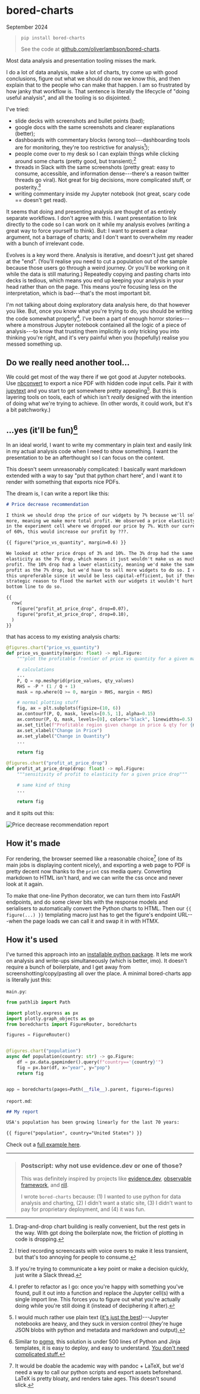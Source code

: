 # bored-charts

September 2024

> `pip install bored-charts`
>
> See the code at
> [github.com/oliverlambson/bored-charts](https://www.github.com/oliverlambson/bored-charts).

Most data analysis and presentation tooling misses the mark.

I do a lot of data analysis, make a lot of charts, try come up with good
conclusions, figure out what we should do now we know this, and then explain
that to the people who can make that happen. I am so frustrated by how janky
that workflow is. That sentence is literally the lifecycle of "doing useful
analysis", and all the tooling is so disjointed.

I've tried:

- slide decks with screenshots and bullet points (bad);
- google docs with the same screenshots and clearer explanations (better);
- dashboards with commentary blocks (wrong tool---dashboarding tools are for
  monitoring, they're too restrictive for analysis[^1]);
- people come over to my desk so I can explain things while clicking around some
  charts (pretty good, but transient);[^2]
- threads in Slack with the same screenshots (pretty great: easy to consume,
  accessible, and information dense---there's a reason twitter threads go
  viral). Not great for big decisions, more complicated stuff, or posterity.[^3]
- writing commentary inside my Jupyter notebook (not great, scary code ==
  doesn't get read).

It seems that doing and presenting analysis are thought of as entirely separate
workflows. I don't agree with this. I want presentation to link directly to the
code so I can work on it while my analysis evolves (writing a great way to force
yourself to think). But: I want to present a clear argument, not a barrage of
charts; and I don't want to overwhelm my reader with a bunch of irrelevant code.

Evolves is a key word there. Analysis is iterative, and doesn't just get shared
at the "end". (You'll realise you need to cut a population out of the sample
because those users go through a weird journey. Or you'll be working on it while
the data is still maturing.) Repeatedly copying and pasting charts into decks is
tedious, which means you end up keeping your analysis in your head rather than
on the page. This means you're focusing less on the interpretation, which is
bad---that's the most important bit.

I'm not talking about doing exploratory data analysis here, do that however you
like. But, once you know what you're trying to do, you should be writing the
code somewhat properly[^4]. I've been a part of enough horror stories---where a
monstrous Jupyter notebook contained all the logic of a piece of analysis---to
know that trusting them implicitly is only tricking you into thinking you're
right, and it's very painful when you (hopefully) realise you messed something
up.

## Do we really need another tool...

We could get most of the way there if we got good at Jupyter notebooks. Use
[nbconvert](https://nbconvert.readthedocs.io/en/latest/) to export a nice PDF
with hidden code input cells. Pair it with
[jupytext](https://github.com/mwouts/jupytext) and you start to get somewhere
pretty appealing[^5]. But this is layering tools on tools, each of which isn't
_really_ designed with the intention of doing what we're trying to achieve. (In
other words, it could work, but it's a bit patchworky.)

## ...yes (it'll be fun)[^6]

In an ideal world, I want to write my commentary in plain text and easily link
in my actual analysis code when I need to show something. I want the
presentation to be an afterthought so I can focus on the content.

This doesn't seem unreasonably complicated: I basically want markdown extended
with a way to say "put that python chart here", and I want it to render with
something that exports nice PDFs.

The dream is, I can write a report like this:

```markdown
# Price decrease recommendation

I think we should drop the price of our widgets by 7% because we'll sell 18%
more, meaning we make more total profit. We observed a price elasticity of 2.5
in the experiment cell where we dropped our price by 7%. With our current margin
of 60%, this would increase our profit by ???.

{{ figure("price_vs_quantity", margin=0.6) }}

We looked at other price drops of 3% and 10%. The 3% drop had the same
elasticity as the 7% drop, which means it just wouldn't make us as much absolute
profit. The 10% drop had a lower elasticity, meaning we'd make the same absolute
profit as the 7% drop, but we'd have to sell more widgets to do so. I consider
this unpreferable since it would be less capital-efficient, but if there is some
strategic reason to flood the market with our widgets it wouldn't hurt our
bottom line to do so.

{{
  row(
    figure("profit_at_price_drop", drop=0.07),
    figure("profit_at_price_drop", drop=0.10),
  )
}}
```

that has access to my existing analysis charts:

```python
@figures.chart("price_vs_quantity")
def price_vs_quantity(margin: float) -> mpl.Figure:
    """plot the profitable frontier of price vs quantity for a given margin"""

    # calculations
    ...
    P, Q = np.meshgrid(price_values, qty_values)
    RHS = -P * (1 / Q + 1)
    mask = np.where(Q >= 0, margin > RHS, margin < RHS)

    # normal plotting stuff
    fig, ax = plt.subplots(figsize=(10, 6))
    ax.contourf(P, Q, mask, levels=[0.5, 1], alpha=0.15)
    ax.contour(P, Q, mask, levels=[0], colors="black", linewidths=0.5)
    ax.set_title(f"Profitable region given change in price & qty for {margin=:.0%}")
    ax.set_xlabel("Change in Price")
    ax.set_ylabel("Change in Quantity")
    ...

    return fig

@figures.chart("profit_at_price_drop")
def profit_at_price_drop(drop: float) -> mpl.Figure:
    """sensitivity of profit to elasticity for a given price drop"""

    # same kind of thing
    ...

    return fig
```

and it spits out this:

<img src="/static/bored-charts-report.png" alt="Price decrease recommendation report" class="border">

## How it's made

For rendering, the browser seemed like a reasonable choice[^7] (one of its main
jobs is displaying content nicely), and exporting a web page to PDF is pretty
decent now thanks to the `print` css media query. Converting markdown to HTML
isn't hard, and we can write the css once and never look at it again.

To make that one-line Python decorator, we can turn them into FastAPI endpoints,
and do some clever bits with the response models and serialisers to
automatically convert the Python charts to HTML. Then our `{{ figure(...) }}`
templating macro just has to get the figure's endpoint URL---when the page loads
we can call it and swap it in with HTMX.

## How it's used

I've turned this approach into an
[installable python package](https://www.pypi.org/p/bored-charts). It lets me
work on analysis and write-ups simultaneously (which is better, imo). It doesn't
require a bunch of boilerplate, and I get away from screenshotting/copy/pasting
all over the place. A minimal bored-charts app is literally just this:

`main.py`:

```python
from pathlib import Path

import plotly.express as px
import plotly.graph_objects as go
from boredcharts import FigureRouter, boredcharts

figures = FigureRouter()


@figures.chart("population")
async def population(country: str) -> go.Figure:
    df = px.data.gapminder().query(f"country=='{country}'")
    fig = px.bar(df, x="year", y="pop")
    return fig


app = boredcharts(pages=Path(__file__).parent, figures=figures)
```

`report.md`:

```md
## My report

USA's population has been growing linearly for the last 70 years:

{{ figure("population", country="United States") }}
```

Check out a
[full example here](https://github.com/oliverlambson/bored-charts/tree/main/examples/full).

---

> ### Postscript: why not use evidence.dev or one of those?
>
> This was definitely inspired by projects like
> [evidence.dev](https://github.com/evidence-dev/evidence),
> [observable framework](https://github.com/observablehq/framework), and
> [rill](https://github.com/rilldata/rill).
>
> I wrote `bored-charts` because: (1) I wanted to use python for data analysis
> and charting, (2) I didn't want a static site, (3) I didn't want to pay for
> proprietary deployment, and (4) it was fun.

[^1]:
    Drag-and-drop chart building is really convenient, but the rest gets in the
    way. With gpt doing the boilerplate now, the friction of plotting in code is
    dropping.

[^2]:
    I tried recording screencasts with voice overs to make it less transient,
    but that's too annoying for people to consume.

[^3]:
    If you're trying to communicate a key point or make a decision quickly, just
    write a Slack thread.

[^4]:
    I prefer to refactor as I go: once you're happy with something you've found,
    pull it out into a function and replace the Jupyter cell(s) with a single
    import line. This forces you to figure out what you're actually doing while
    you're still doing it (instead of deciphering it after).

[^5]:
    I would much rather use plain text
    ([it's just the best](https://www.youtube.com/watch?v=WgV6M1LyfNY))---Jupyter
    notebooks are heavy, and they suck in version control (they're huge JSON
    blobs with python and metadata and markdown and output),

[^6]:
    Similar to [pgmq](/pgmq), this solution is under 500 lines of Python and
    Jinja templates, it is easy to deploy, and easy to understand.
    [You don't need complicated stuff.](https://world.hey.com/dhh/merchants-of-complexity-4851301b)

[^7]:
    It would be doable the academic way with pandoc + LaTeX, but we'd need a way
    to call our python scripts and export assets beforehand. LaTeX is pretty
    bloaty, and renders take ages. This doesn't sound slick.
